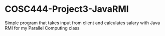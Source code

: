 # COSC444-Project3-JavaRMI
Simple program that takes input from client and calculates salary with Java RMI for my Parallel Computing class 
